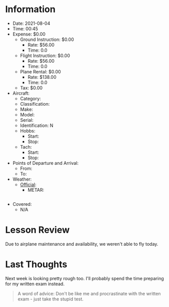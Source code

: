 # Information
- Date: 2021-08-04
- Time: 00:45
- Expense: $0.00
	- Ground Instruction: $0.00
		- Rate: $56.00
		- Time: 0.0
	- Flight Instruction: $0.00
		- Rate: $56.00
		- Time: 0.0
	- Plane Rental: $0.00
		- Rate: $138.00
		- Time: 0.0
	- Tax: $0.00
- Aircraft:
	- Category: 
	- Classification: 
	- Make: 
	- Model: 
	- Serial: 
	- Identification: N
	- Hobbs: 
		- Start: 
		- Stop: 
	- Tach: 
		- Start: 
		- Stop: 
- Points of Departure and Arrival:
	- From: 
	- To: 
- Weather:
	- [Official](http://aviationwxchartsarchive.com/product/metar):
		- METAR: 
			```
			```
- Covered:
	- N/A
# Lesson Review
Due to airplane maintenance and availability, we weren't able to fly today.
# Last Thoughts
Next week is looking pretty rough too.  I'll probably spend the time preparing for my written exam instead.
> A word of advice: Don't be like me and procrastinate with the written exam - just take the stupid test.